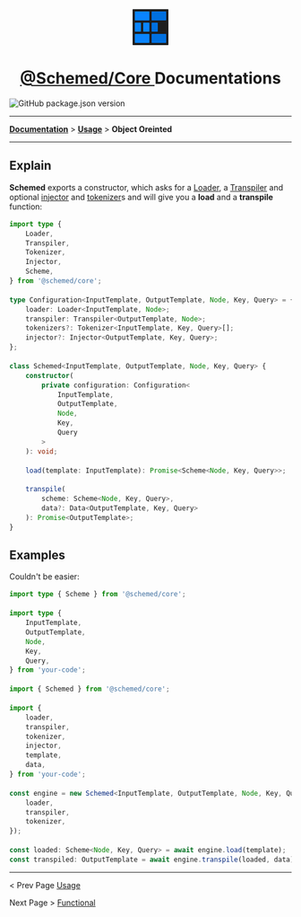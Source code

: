 <div align="center">
    <img alt="Schemed Logo" width="64" src="https://raw.githubusercontent.com/schemed-js/brand/master/dark/main-fill.svg">
    <h1>
		<a href="https://github.com/schemed-js/core">
        	@Schemed/Core
    	</a>
		<span>Documentations</span>
	</h1>
</div>

<img alt="GitHub package.json version" src="https://img.shields.io/github/package-json/v/schemed-js/core">

---

[**Documentation**](../README.md) > [**Usage**](README.md) > **Object Oreinted**

---

## Explain

**Schemed** exports a constructor, which asks for a [Loader](../concepts/loader.md), a [Transpiler](../concepts/transpiler.md) and optional [injector](../concepts/injector.md) and [tokenizer](../concepts/tokenizer.md)s and will give you a **load** and a **transpile** function:

```ts
import type {
	Loader,
	Transpiler,
	Tokenizer,
	Injector,
	Scheme,
} from '@schemed/core';

type Configuration<InputTemplate, OutputTemplate, Node, Key, Query> = {
	loader: Loader<InputTemplate, Node>;
	transpiler: Transpiler<OutputTemplate, Node>;
	tokenizers?: Tokenizer<InputTemplate, Key, Query>[];
	injector?: Injector<OutputTemplate, Key, Query>;
};

class Schemed<InputTemplate, OutputTemplate, Node, Key, Query> {
	constructor(
		private configuration: Configuration<
			InputTemplate,
			OutputTemplate,
			Node,
			Key,
			Query
		>
	): void;

	load(template: InputTemplate): Promise<Scheme<Node, Key, Query>>;

	transpile(
		scheme: Scheme<Node, Key, Query>,
		data?: Data<OutputTemplate, Key, Query>
	): Promise<OutputTemplate>;
}
```

## Examples

Couldn't be easier:

```ts
import type { Scheme } from '@schemed/core';

import type {
	InputTemplate,
	OutputTemplate,
	Node,
	Key,
	Query,
} from 'your-code';

import { Schemed } from '@schemed/core';

import {
	loader,
	transpiler,
	tokenizer,
	injector,
	template,
	data,
} from 'your-code';

const engine = new Schemed<InputTemplate, OutputTemplate, Node, Key, Query>({
	loader,
	transpiler,
	tokenizer,
});

const loaded: Scheme<Node, Key, Query> = await engine.load(template);
const transpiled: OutputTemplate = await engine.transpile(loaded, data);
```

---

< Prev Page
[Usage](README.md)

Next Page >
[Functional](functional.md)
